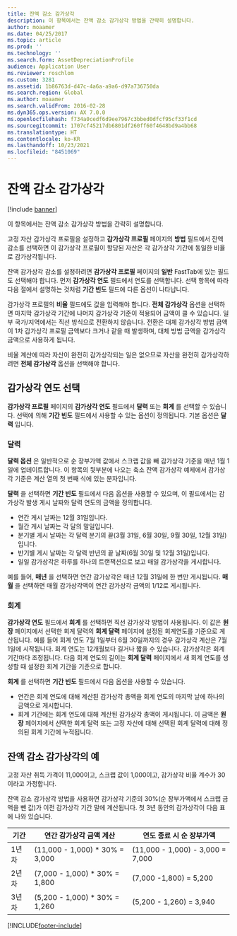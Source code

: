 ```yaml
---
title: 잔액 감소 감가상각
description: 이 항목에서는 잔액 감소 감가상각 방법을 간략히 설명합니다.
author: moaamer
ms.date: 04/25/2017
ms.topic: article
ms.prod: ''
ms.technology: ''
ms.search.form: AssetDepreciationProfile
audience: Application User
ms.reviewer: roschlom
ms.custom: 3281
ms.assetid: 1b86763d-d47c-4a6a-a9a6-d97a736750da
ms.search.region: Global
ms.author: moaamer
ms.search.validFrom: 2016-02-28
ms.dyn365.ops.version: AX 7.0.0
ms.openlocfilehash: f734a0cedf6d9ee7967c3bbed0dfcf95cf33f1cd
ms.sourcegitcommit: 1707cf45217db6801df260ff60f4648bd9a4bb68
ms.translationtype: HT
ms.contentlocale: ko-KR
ms.lasthandoff: 10/23/2021
ms.locfileid: "8451069"
---
```

# <a name="reduce-balance-depreciation"></a>잔액 감소 감가상각

[!include [banner](../includes/banner.md)]

이 항목에서는 잔액 감소 감가상각 방법을 간략히 설명합니다.

고정 자산 감가상각 프로필을 설정하고 **감가상각 프로필** 페이지의 **방법** 필드에서 잔액 감소를 선택하면 이 감가상각 프로필이 할당된 자산은 각 감가상각 기간에 동일한 비율로 감가상각됩니다.

잔액 감가상각 감소를 설정하려면 **감가상각 프로필** 페이지의 **일반** FastTab에 있는 필드도 선택해야 합니다. 먼저 **감가상각 연도** 필드에서 연도를 선택합니다. 선택 항목에 따라 다음 절에서 설명하는 것처럼 **기간 빈도** 필드에 다른 옵션이 나타납니다. 

감가상각 프로필의 **비율** 필드에도 값을 입력해야 합니다. **전체 감가상각** 옵션을 선택하면 마지막 감가상각 기간에 나머지 감가상각 기준이 적용되어 금액이 클 수 있습니다. 일부 국가/지역에서는 직선 방식으로 전환하지 않습니다. 전환은 대체 감가상각 방법 금액이 1차 감가상각 프로필 금액보다 크거나 같을 때 발생하며, 대체 방법 금액을 감가상각 금액으로 사용하게 됩니다. 

비율 계산에 따라 자산이 완전히 감가상각되는 일은 없으므로 자산을 완전히 감가상각하려면 **전체 감가상각** 옵션을 선택해야 합니다.

## <a name="select-a-depreciation-year"></a>감가상각 연도 선택
**감가상각 프로필** 페이지의 **감가상각 연도** 필드에서 **달력** 또는 **회계** 를 선택할 수 있습니다. 선택에 의해 **기간 빈도** 필드에서 사용할 수 있는 옵션이 정의됩니다. 기본 옵션은 **달력** 입니다.

### <a name="calendar"></a>달력

**달력 옵션** 은 일반적으로 순 장부가액 값에서 스크랩 값을 빼 감가상각 기준을 매년 1월 1일에 업데이트합니다. 이 항목의 뒷부분에 나오는 축소 잔액 감가상각 예제에서 감가상각 기준은 계산 열의 첫 번째 식에 있는 분자입니다. 

**달력** 을 선택하면 **기간 빈도** 필드에서 다음 옵션을 사용할 수 있으며, 이 필드에서는 감가상각 발생 게시 날짜와 달력 연도의 금액을 정의합니다.

- 연간 게시 날짜는 12월 31일입니다.
- 월간 게시 날짜는 각 달의 말일입니다.
- 분기별 게시 날짜는 각 달력 분기의 끝(3월 31일, 6월 30일, 9월 30일, 12월 31일)입니다.
- 반기별 게시 날짜는 각 달력 반년의 끝 날짜(6월 30일 및 12월 31일)입니다.
- 일일 감가상각은 하루를 하나의 트랜잭션으로 보고 매일 감가상각을 게시합니다.

예를 들어, **매년** 을 선택하면 연간 감가상각은 매년 12월 31일에 한 번만 게시됩니다. **매월** 을 선택하면 매월 감가상각액이 연간 감가상각 금액의 1/12로 게시됩니다.

### <a name="fiscal"></a>회계

**감가상각 연도** 필드에서 **회계** 를 선택하면 직선 감가상각 방법이 사용됩니다. 이 값은 **원장** 페이지에서 선택한 회계 달력의 **회계 달력** 페이지에 설정된 회계연도를 기준으로 계산됩니다. 예를 들어 회계 연도 7월 1일부터 6월 30일까지의 경우 감가상각 계산은 7월 1일에 시작됩니다. 회계 연도는 12개월보다 길거나 짧을 수 있습니다. 감가상각은 회계 기간마다 조정됩니다. 다음 회계 연도의 길이는 **회계 달력** 페이지에서 새 회계 연도를 생성할 때 설정한 회계 기간을 기준으로 합니다.


**회계** 를 선택하면 **기간 빈도** 필드에서 다음 옵션을 사용할 수 있습니다.

- 연간은 회계 연도에 대해 계산된 감가상각 총액을 회계 연도의 마지막 날에 하나의 금액으로 게시합니다.
- 회계 기간에는 회계 연도에 대해 계산된 감가상각 총액이 게시됩니다. 이 금액은 **원장** 페이지에서 선택한 회계 달력 또는 고정 자산에 대해 선택된 회계 달력에 대해 정의된 회계 기간에 누적됩니다.

## <a name="example-of-reducing-balance-depreciation"></a>잔액 감소 감가상각의 예

고정 자산 취득 가격이 11,000이고, 스크랩 값이 1,000이고, 감가상각 비율 계수가 30이라고 가정합니다. 

잔액 감소 감가상각 방법을 사용하면 감가상각 기준의 30%(순 장부가액에서 스크랩 금액을 뺀 값)가 이전 감가상각 기간 말에 계산됩니다. 첫 3년 동안의 감가상각이 다음 표에 나와 있습니다.

| 기간 | 연간 감가상각 금액 계산 | 연도 종료 시 순 장부가액 |
|--------|-------------------------------------------|---------------------------------------|
| 1년 차 | (11,000 - 1,000) \* 30% = 3,000           | (11,000 - 1,000) - 3,000 = 7,000      |
| 2년 차 | (7,000 - 1,000) \* 30% = 1,800            | (7,000 -1,800) = 5,200                |
| 3년 차 | (5,200 - 1,000) \* 30% = 1,260            | (5,200 - 1,260) = 3,940               |










[!INCLUDE[footer-include](../../includes/footer-banner.md)]

